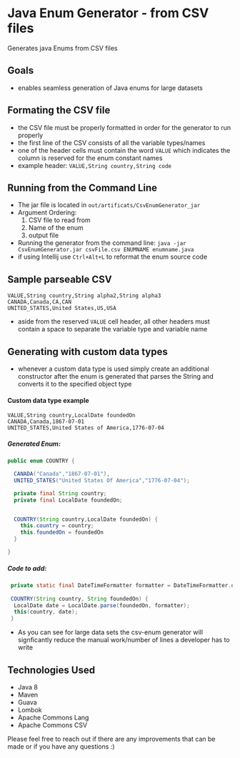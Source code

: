 # Java Enum Generator - from CSV files
Generates java Enums from CSV files

## Goals
* enables seamless generation of Java enums for large datasets

## Formating the CSV file
* the CSV file must be properly formatted in order for the generator to run properly
* the first line of the CSV consists of all the variable types/names
* one of the header cells must contain the word `VALUE` which indicates the column is reserved for the enum constant names
* example header: `VALUE,String country,String code`

## Running from the Command Line
* The jar file is located in `out/artificats/CsvEnumGenerator_jar`
* Argument Ordering:
  1. CSV file to read from
  2. Name of the enum
  3. output file
* Running the generator from the command line: `java -jar CsvEnumGenerator.jar csvFile.csv ENUMNAME enumname.java`
* if using Intellij use `Ctrl+Alt+L` to reformat the enum source code

## Sample parseable CSV
```csv
VALUE,String country,String alpha2,String alpha3
CANADA,Canada,CA,CAN
UNITED_STATES,United States,US,USA
```
* aside from the reserved `VALUE` cell header, all other headers must contain a space to separate the variable type and variable name

## Generating with custom data types
* whenever a custom data type is used simply create an additional constructor after the enum is generated that parses the String and converts it to the specified object type

#### Custom data type example
```csv
VALUE,String country,LocalDate foundedOn
CANADA,Canada,1867-07-01
UNITED_STATES,United States of America,1776-07-04
```
##### Generated Enum:
```java
public enum COUNTRY { 

  CANADA("Canada","1867-07-01"),
  UNITED_STATES("United States Of America","1776-07-04");

  private final String country;
  private final LocalDate foundedOn;


  COUNTRY(String country,LocalDate foundedOn) {
    this.country = country;
    this.foundedOn = foundedOn
  }

}
```

##### Code to add:
```java
 private static final DateTimeFormatter formatter = DateTimeFormatter.ofPattern("yyyy-MM-dd");
 
 COUNTRY(String country, String foundedOn) {
  LocalDate date = LocalDate.parse(foundedOn, formatter);
  this(country, date);
 }
```
* As you can see for large data sets the csv-enum generator will signficantly reduce the manual work/number of lines a developer has to write

## Technologies Used
* Java 8
* Maven
* Guava
* Lombok
* Apache Commons Lang
* Apache Commons CSV

Please feel free to reach out if there are any improvements that can be made or if you have any questions :)
